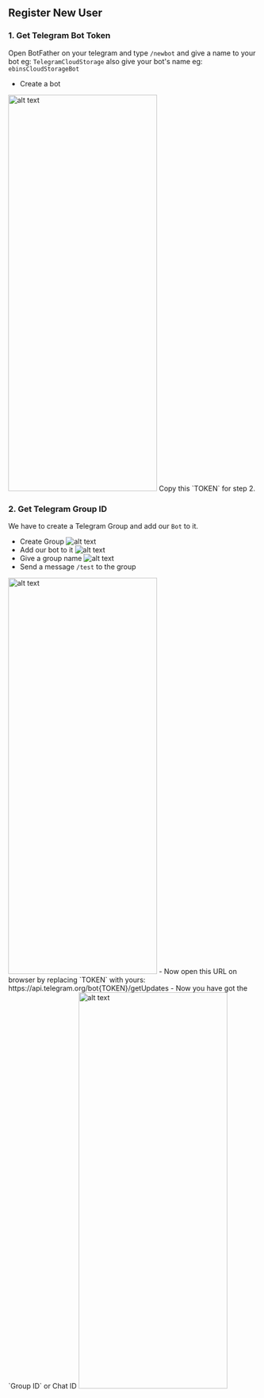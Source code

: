 ## Register New User

### 1. Get Telegram Bot Token

Open BotFather on your telegram and type `/newbot` and give a name to your bot eg: `TelegramCloudStorage` also give your bot's name eg: `ebinsCloudStorageBot`

- Create a bot
 <img src="./create-bot-token.png" alt="alt text" width="300" height="800">
  Copy this `TOKEN` for step 2.

### 2. Get Telegram Group ID

We have to create a Telegram Group and add our `Bot` to it.

- Create Group
  ![alt text](./create-group-1.png)
- Add our bot to it
  ![alt text](./create-group-2.png)
- Give a group name
  ![alt text](./create-group-3.png)
- Send a message `/test` to the group
 <img src="./create-group-4.png" alt="alt text" width="300" height="800">
- Now open this URL on browser by replacing `TOKEN` with yours: https://api.telegram.org/bot{TOKEN}/getUpdates
- Now you have got the `Group ID` or Chat ID
<img src="./call-bot-api.png" alt="alt text" width="300" height="800">

